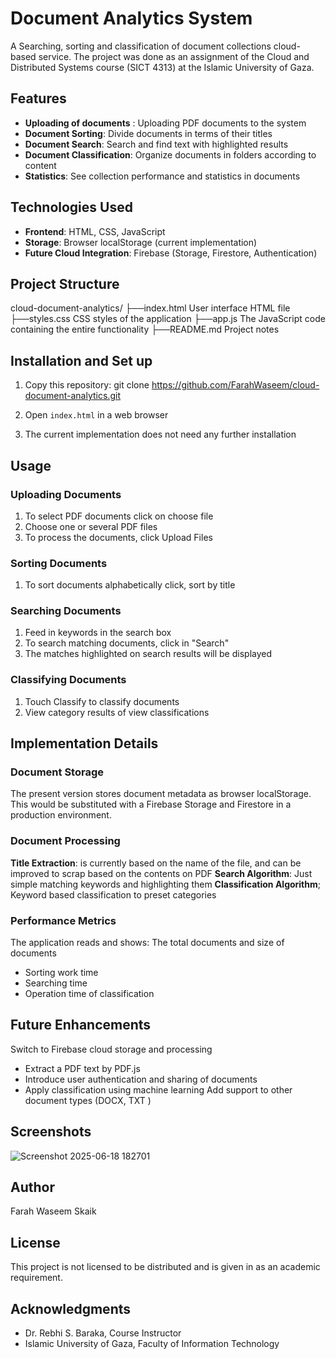  # Document Analytics System

A Searching, sorting and classification of document collections cloud-based service. The project was done as an assignment of the Cloud and Distributed Systems course (SICT 4313) at the Islamic University of Gaza.

 ## Features

- **Uploading of documents** : Uploading PDF documents to the system
- **Document Sorting**: Divide documents in terms of their titles
- **Document Search**: Search and find text with highlighted results
- **Document Classification**: Organize documents in folders according to content
- **Statistics**: See collection performance and statistics in documents

## Technologies Used

- **Frontend**: HTML, CSS, JavaScript
- **Storage**: Browser localStorage (current implementation)
- **Future Cloud Integration**: Firebase (Storage, Firestore, Authentication)

 ## Project Structure
cloud-document-analytics/
├──index.html           User interface HTML file
├──styles.css        CSS styles of the application
├──app.js               The JavaScript code containing the entire functionality
├──README.md      Project notes

 ## Installation and Set up

1. Copy this repository:
git clone https://github.com/FarahWaseem/cloud-document-analytics.git

2. Open `index.html` in a web browser

3. The current implementation does not need any further installation

 ## Usage

 ### Uploading Documents

1. To select PDF documents click on choose file
2. Choose one or several PDF files
3. To process the documents, click Upload Files

 ### Sorting Documents

1. To sort documents alphabetically click, sort by title

 ### Searching Documents

1. Feed in keywords in the search box
2. To search matching documents, click in "Search"
3. The matches highlighted on search results will be displayed

### Classifying Documents

1. Touch Classify to classify documents
2. View category results of view classifications

 ## Implementation Details

### Document Storage

The present version stores document metadata as browser localStorage. This would be substituted with a Firebase Storage and Firestore in a production environment.

### Document Processing

**Title Extraction**: is currently based on the name of the file, and can be improved to scrap based on the contents on PDF
**Search Algorithm**: Just simple matching keywords and highlighting them
**Classification Algorithm**; Keyword based classification to preset categories

### Performance Metrics

The application reads and shows:
The total documents and size of documents
- Sorting work time
- Searching time
- Operation time of classification

## Future Enhancements

Switch to Firebase cloud storage and processing
- Extract a PDF text by PDF.js
- Introduce user authentication and sharing of documents
- Apply classification using machine learning
Add support to other document types (DOCX, TXT )

## Screenshots
![Screenshot 2025-06-18 182701](https://github.com/user-attachments/assets/5a9429b2-9d02-44ce-82bc-45c36762e6d1)

## Author

Farah Waseem Skaik

## License

This project is not licensed to be distributed and is given in as an academic requirement.

## Acknowledgments

- Dr. Rebhi S. Baraka, Course Instructor
- Islamic University of Gaza, Faculty of Information Technology
